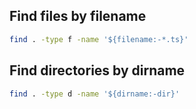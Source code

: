## Find files by filename
```bash
find . -type f -name '${filename:-*.ts}'
```

## Find directories by dirname
```bash
find . -type d -name '${dirname:-dir}'
```

<!--stackedit_data:
eyJoaXN0b3J5IjpbNzcwMTY5MTEyXX0=
-->